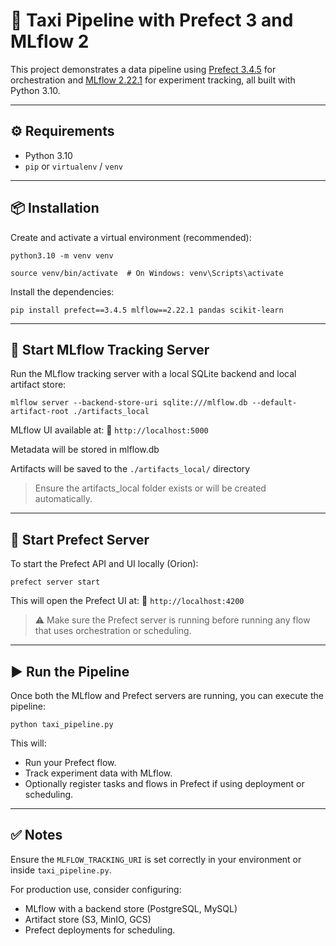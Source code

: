# 🚕 Taxi Pipeline with Prefect 3 and MLflow 2

This project demonstrates a data pipeline using [Prefect 3.4.5](https://docs.prefect.io/) for orchestration and [MLflow 2.22.1](https://mlflow.org/) for experiment tracking, all built with Python 3.10.

---

## ⚙️ Requirements

- Python 3.10
- `pip` or `virtualenv` / `venv`

---

## 📦 Installation

Create and activate a virtual environment (recommended):

```
python3.10 -m venv venv

source venv/bin/activate  # On Windows: venv\Scripts\activate
```

Install the dependencies:

```
pip install prefect==3.4.5 mlflow==2.22.1 pandas scikit-learn

```

---

## 🚀 Start MLflow Tracking Server

Run the MLflow tracking server with a local SQLite backend and local artifact store:

```
mlflow server --backend-store-uri sqlite:///mlflow.db --default-artifact-root ./artifacts_local
```

MLflow UI available at: 📍 `http://localhost:5000`

Metadata will be stored in mlflow.db

Artifacts will be saved to the `./artifacts_local/` directory


> Ensure the artifacts_local folder exists or will be created automatically.

---

## 🧭 Start Prefect Server

To start the Prefect API and UI locally (Orion):

```
prefect server start
```

This will open the Prefect UI at:
📍 `http://localhost:4200`

> ⚠️ Make sure the Prefect server is running before running any flow that uses orchestration or scheduling.

---

## ▶️ Run the Pipeline

Once both the MLflow and Prefect servers are running, you can execute the pipeline:

```
python taxi_pipeline.py
```

This will:
- Run your Prefect flow.
- Track experiment data with MLflow.
- Optionally register tasks and flows in Prefect if using deployment or scheduling.

---

## ✅ Notes

Ensure the `MLFLOW_TRACKING_URI` is set correctly in your environment or inside `taxi_pipeline.py`.

For production use, consider configuring:
- MLflow with a backend store (PostgreSQL, MySQL)
- Artifact store (S3, MinIO, GCS)
- Prefect deployments for scheduling.